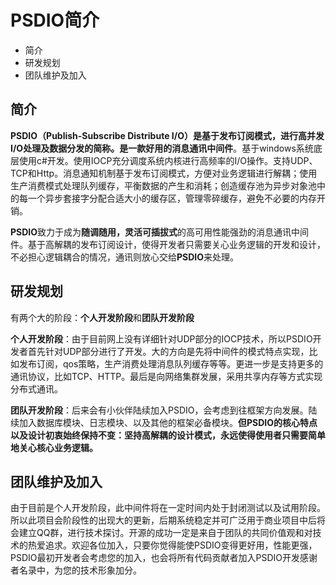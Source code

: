 # PSDIO简介

+ 简介
+ 研发规划
+ 团队维护及加入

## 简介

**PSDIO（Publish-Subscribe Distribute I/O）**是基于发布订阅模式，进行高并发I/O处理及数据分发的简称。是一款**好用的消息通讯中间件**。基于windows系统底层使用c#开发。使用IOCP充分调度系统内核进行高频率的I/O操作。支持UDP、TCP和Http。消息通知机制基于发布订阅模式，方便对业务逻辑进行解耦；使用生产消费模式处理队列缓存，平衡数据的产生和消耗；创造缓存池为异步对象池中的每一个异步套接字分配合适大小的缓存区，管理零碎缓存，避免不必要的内存开销。

**PSDIO**致力于成为**随调随用，灵活可插拔式**的高可用性能强劲的消息通讯中间件。基于高解耦的发布订阅设计，使得开发者只需要关心业务逻辑的开发和设计，不必担心逻辑耦合的情况，通讯则放心交给**PSDIO**来处理。



## 研发规划

有两个大的阶段：**个人开发阶段**和**团队开发阶段**

**个人开发阶段**：由于目前网上没有详细针对UDP部分的IOCP技术，所以PSDIO开发者首先针对UDP部分进行了开发。大的方向是先将中间件的模式特点实现，比如发布订阅，qos策略，生产消费处理消息队列缓存等等。更进一步是支持更多的通讯协议，比如TCP、HTTP。最后是向网络集群发展，采用共享内存等方式实现分布式通讯。

**团队开发阶段**：后来会有小伙伴陆续加入PSDIO，会考虑到往框架方向发展。陆续加入数据库模块、日志模块、以及其他的框架必备模块。**但PSDIO的核心特点以及设计初衷始终保持不变：坚持高解耦的设计模式，永远使得使用者只需要简单地关心核心业务逻辑。**



## 团队维护及加入

由于目前是个人开发阶段，此中间件将在一定时间内处于封闭测试以及试用阶段。所以此项目会阶段性的出现大的更新，后期系统稳定并可广泛用于商业项目中后将会建立QQ群，进行技术探讨。开源的成功一定是来自于团队的共同价值观和对技术的热爱追求。欢迎各位加入，只要你觉得能使PSDIO变得更好用，性能更强，PSDIO最初开发者会考虑您的加入，也会将所有代码贡献者加入PSDIO开发感谢者名录中，为您的技术形象加分。











